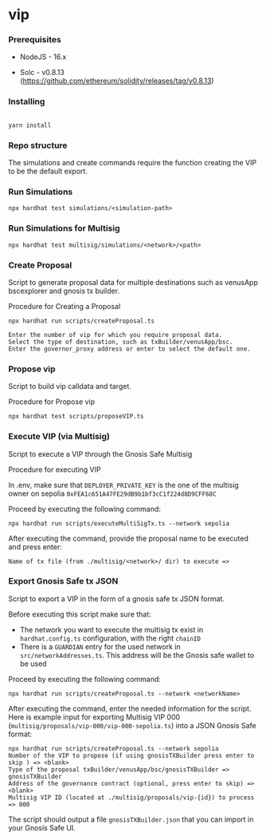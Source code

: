 # vip

### Prerequisites

- NodeJS - 16.x

- Solc - v0.8.13 (https://github.com/ethereum/solidity/releases/tag/v0.8.13)

### Installing

```

yarn install

```

### Repo structure

The simulations and create commands require the function creating the VIP to be the default export.

### Run Simulations

```
npx hardhat test simulations/<simulation-path>
```

### Run Simulations for Multisig

```
npx hardhat test multisig/simulations/<network>/<path>
```

### Create Proposal

Script to generate proposal data for multiple destinations such as venusApp bscexplorer and gnosis tx builder.

Procedure for Creating a Proposal

```
npx hardhat run scripts/createProposal.ts

Enter the number of vip for which you require proposal data.
Select the type of destination, such as txBuilder/venusApp/bsc.
Enter the governor_proxy address or enter to select the default one.
```

### Propose vip

Script to build vip calldata and target.

Procedure for Propose vip

```
npx hardhat test scripts/proposeVIP.ts
```

### Execute VIP (via Multisig)

Script to execute a VIP through the Gnosis Safe Multisig

Procedure for executing VIP

In .env, make sure that `DEPLOYER_PRIVATE_KEY` is the one of the multisig owner on sepolia `0xFEA1c651A47FE29dB9b1bf3cC1f224d8D9CFF68C`

Proceed by executing the following command:

```
npx hardhat run scripts/executeMultiSigTx.ts --network sepolia
```

After executing the command, provide the proposal name to be executed and press enter:

```
Name of tx file (from ./multisig/<network>/ dir) to execute =>
```

### Export Gnosis Safe tx JSON

Script to export a VIP in the form of a gnosis safe tx JSON format.

Before executing this script make sure that:

- The network you want to execute the multisig tx exist in `hardhat.config.ts` configuration, with the right `chainID`
- There is a `GUARDIAN` entry for the used network in `src/networkAddresses.ts`. This address will be the Gnosis safe wallet to be used

Proceed by executing the following command:

```
npx hardhat run scripts/createProposal.ts --network <networkName>
```

After executing the command, enter the needed information for the script.
Here is example input for exporting Multisig VIP 000 (`multisig/proposals/vip-000/vip-000-sepolia.ts`) into a JSON Gnosis Safe format:

```
npx hardhat run scripts/createProposal.ts --network sepolia
Number of the VIP to propose (if using gnosisTXBuilder press enter to skip ) => <blank>
Type of the proposal txBuilder/venusApp/bsc/gnosisTXBuilder => gnosisTXBuilder
Address of the governance contract (optional, press enter to skip) => <blank>
Multisig VIP ID (located at ./multisig/proposals/vip-{id}) to process => 000
```

The script should output a file `gnosisTXBuilder.json` that you can import in your Gnosis Safe UI.
